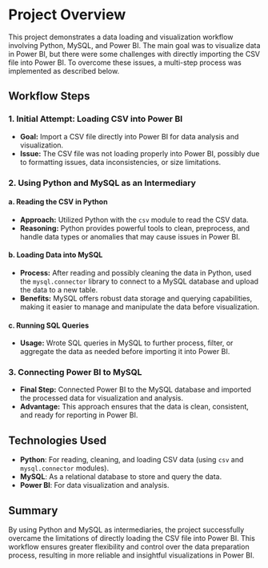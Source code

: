# Project Overview

This project demonstrates a data loading and visualization workflow involving Python, MySQL, and Power BI. The main goal was to visualize data in Power BI, but there were some challenges with directly importing the CSV file into Power BI. To overcome these issues, a multi-step process was implemented as described below.

## Workflow Steps

### 1. Initial Attempt: Loading CSV into Power BI

- **Goal:** Import a CSV file directly into Power BI for data analysis and visualization.
- **Issue:** The CSV file was not loading properly into Power BI, possibly due to formatting issues, data inconsistencies, or size limitations.

### 2. Using Python and MySQL as an Intermediary

#### a. Reading the CSV in Python

- **Approach:** Utilized Python with the `csv` module to read the CSV data.
- **Reasoning:** Python provides powerful tools to clean, preprocess, and handle data types or anomalies that may cause issues in Power BI.

#### b. Loading Data into MySQL

- **Process:** After reading and possibly cleaning the data in Python, used the `mysql.connector` library to connect to a MySQL database and upload the data to a new table.
- **Benefits:** MySQL offers robust data storage and querying capabilities, making it easier to manage and manipulate the data before visualization.

#### c. Running SQL Queries

- **Usage:** Wrote SQL queries in MySQL to further process, filter, or aggregate the data as needed before importing it into Power BI.

### 3. Connecting Power BI to MySQL

- **Final Step:** Connected Power BI to the MySQL database and imported the processed data for visualization and analysis.
- **Advantage:** This approach ensures that the data is clean, consistent, and ready for reporting in Power BI.

## Technologies Used

- **Python**: For reading, cleaning, and loading CSV data (using `csv` and `mysql.connector` modules).
- **MySQL**: As a relational database to store and query the data.
- **Power BI**: For data visualization and analysis.

## Summary

By using Python and MySQL as intermediaries, the project successfully overcame the limitations of directly loading the CSV file into Power BI. This workflow ensures greater flexibility and control over the data preparation process, resulting in more reliable and insightful visualizations in Power BI.


